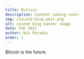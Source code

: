 ```yaml
---
title: Bitcoin
description: Content coming soon!
img: /second-blog-post.png
alt: second blog banner image
date: Feb 2021
author: Nik Paradis
order: 1
---
```


Bitcoin is the future.
